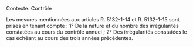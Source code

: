 Contexte: Contrôle

Les mesures mentionnées aux articles R. 5132-1-14 et R. 5132-1-15 sont prises en tenant compte : 1° De la nature et du nombre des irrégularités constatées au cours du contrôle annuel ; 2° Des irrégularités constatées le cas échéant au cours des trois années précédentes.